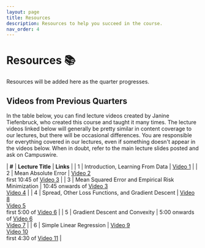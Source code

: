 ```yaml
---
layout: page
title: Resources
description: Resources to help you succeed in the course.
nav_order: 4
---
```


# Resources 📚

Resources will be added here as the quarter progresses.

## Videos from Previous Quarters

In the table below, you can find lecture videos created by Janine Tiefenbruck, who created this course and taught it many times. The lecture videos linked below will generally be pretty similar in content coverage to our lectures, but there will be occasional differences. You are responsible for everything covered in our lectures, even if something doesn't appear in the videos below. When in doubt, refer to the main lecture slides posted and ask on Campuswire.

| **#** | **Lecture Title** | **Links** |
| 1 | Introduction, Learning From Data | [Video 1](https://youtu.be/6tP6crJr32U) |
| 2 | Mean Absolute Error | [Video 2](https://youtu.be/ad2S7XnCSVc)<br> first 10:45 of [Video 3](https://youtu.be/LYJW_2odH_E) |
| 3 | Mean Squared Error and Empirical Risk Minimization | 10:45 onwards of [Video 3](https://youtu.be/LYJW_2odH_E) <br> [Video 4](https://youtu.be/usam2JTOaLg) |
| 4 | Spread, Other Loss Functions, and Gradient Descent | [Video 8](https://youtu.be/NdkDK3Jb6SY) <br> [Video 5](https://youtu.be/Syw_PfmWDRg) <br> first 5:00 of [Video 6](https://youtu.be/F2ImJ3dkkZ8) |
| 5 | Gradient Descent and Convexity | 5:00 onwards of [Video 6](https://youtu.be/F2ImJ3dkkZ8) <br> [Video 7](https://youtu.be/1TjwPNY2Gzw) |
| 6 | Simple Linear Regression | [Video 9](https://youtu.be/3RiaKo2jGIk) <br> [Video 10](https://youtu.be/Ac1EFASUA9M) <br> first 4:30 of [Video 11](https://youtu.be/0sWcrJSAUFQ) |